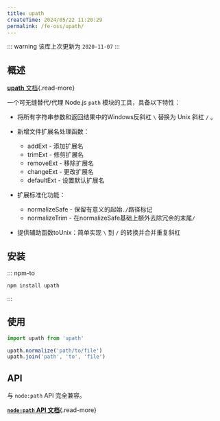 ```yaml
---
title: upath
createTime: 2024/05/22 11:20:29
permalink: /fe-oss/upath/
---
```


<Badge text="NodeJS" />

<RepoCard repo="anodynos/upath" />

::: warning 该库上次更新为 `2020-11-07`
:::

## 概述

[**upath** 文档](https://github.com/anodynos/upath){.read-more}

一个可无缝替代/代理 Node.js `path` 模块的工具，具备以下特性：

- 将所有字符串参数和返回结果中的Windows反斜杠 `\` 替换为 Unix 斜杠 `/` 。

- 新增文件扩展名处理函数：
  - addExt - 添加扩展名
  - trimExt - 修剪扩展名
  - removeExt - 移除扩展名
  - changeExt - 更改扩展名
  - defaultExt - 设置默认扩展名

- 扩展标准化功能：
  - normalizeSafe - 保留有意义的起始`./`路径标记
  - normalizeTrim - 在normalizeSafe基础上额外去除冗余的末尾`/`

- 提供辅助函数toUnix：简单实现 `\` 到 `/` 的转换并合并重复斜杠

## 安装

::: npm-to

```sh
npm install upath
```

:::

## 使用

```ts
import upath from 'upath'

upath.normalize('path/to/file')
upath.join('path', 'to', 'file')
```

## API

与 `node:path` API 完全兼容。

[**`node:path` API 文档**](https://nodejs.org/api/path.html){.read-more}
